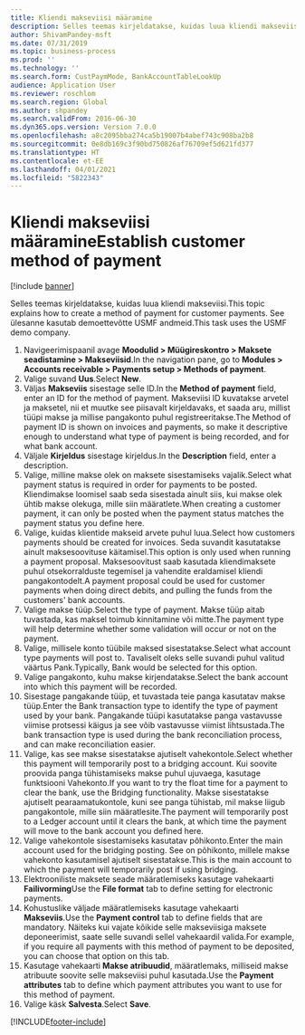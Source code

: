 ```yaml
---
title: Kliendi makseviisi määramine
description: Selles teemas kirjeldatakse, kuidas luua kliendi makseviisi.
author: ShivamPandey-msft
ms.date: 07/31/2019
ms.topic: business-process
ms.prod: ''
ms.technology: ''
ms.search.form: CustPaymMode, BankAccountTableLookUp
audience: Application User
ms.reviewer: roschlom
ms.search.region: Global
ms.author: shpandey
ms.search.validFrom: 2016-06-30
ms.dyn365.ops.version: Version 7.0.0
ms.openlocfilehash: a8c2095bba274ca5b19007b4abef743c908ba2b8
ms.sourcegitcommit: 0e8db169c3f90bd750826af76709ef5d621fd377
ms.translationtype: HT
ms.contentlocale: et-EE
ms.lasthandoff: 04/01/2021
ms.locfileid: "5822343"
---
```

# <a name="establish-customer-method-of-payment"></a><span data-ttu-id="1e35e-103">Kliendi makseviisi määramine</span><span class="sxs-lookup"><span data-stu-id="1e35e-103">Establish customer method of payment</span></span>

[!include [banner](../../includes/banner.md)]

<span data-ttu-id="1e35e-104">Selles teemas kirjeldatakse, kuidas luua kliendi makseviisi.</span><span class="sxs-lookup"><span data-stu-id="1e35e-104">This topic explains how to create a method of payment for customer payments.</span></span> <span data-ttu-id="1e35e-105">See ülesanne kasutab demoettevõtte USMF andmeid.</span><span class="sxs-lookup"><span data-stu-id="1e35e-105">This task uses the USMF demo company.</span></span>

1. <span data-ttu-id="1e35e-106">Navigeerimispaanil avage **Moodulid > Müügireskontro > Maksete seadistamine > Makseviisid**.</span><span class="sxs-lookup"><span data-stu-id="1e35e-106">In the navigation pane, go to **Modules > Accounts receivable > Payments setup > Methods of payment**.</span></span>
2. <span data-ttu-id="1e35e-107">Valige suvand **Uus**.</span><span class="sxs-lookup"><span data-stu-id="1e35e-107">Select **New**.</span></span>
3. <span data-ttu-id="1e35e-108">Väljas **Makseviis** sisestage selle ID.</span><span class="sxs-lookup"><span data-stu-id="1e35e-108">In the **Method of payment** field, enter an ID for the method of payment.</span></span> <span data-ttu-id="1e35e-109">Makseviisi ID kuvatakse arvetel ja maksetel, nii et muutke see piisavalt kirjeldavaks, et saada aru, millist tüüpi makse ja millise pangakonto puhul registreeritakse.</span><span class="sxs-lookup"><span data-stu-id="1e35e-109">The Method of payment ID is shown on invoices and payments, so make it descriptive enough to understand what type of payment is being recorded, and for what bank account.</span></span>  
4. <span data-ttu-id="1e35e-110">Väljale **Kirjeldus** sisestage kirjeldus.</span><span class="sxs-lookup"><span data-stu-id="1e35e-110">In the **Description** field, enter a description.</span></span>
5. <span data-ttu-id="1e35e-111">Valige, milline makse olek on maksete sisestamiseks vajalik.</span><span class="sxs-lookup"><span data-stu-id="1e35e-111">Select what payment status is required in order for payments to be posted.</span></span> <span data-ttu-id="1e35e-112">Kliendimakse loomisel saab seda sisestada ainult siis, kui makse olek ühtib makse olekuga, mille siin määratlete.</span><span class="sxs-lookup"><span data-stu-id="1e35e-112">When creating a customer payment, it can only be posted when the payment status matches the payment status you define here.</span></span>  
6. <span data-ttu-id="1e35e-113">Valige, kuidas klientide makseid arvete puhul luua.</span><span class="sxs-lookup"><span data-stu-id="1e35e-113">Select how customers payments should be created for invoices.</span></span> <span data-ttu-id="1e35e-114">Seda suvandit kasutatakse ainult maksesoovituse käitamisel.</span><span class="sxs-lookup"><span data-stu-id="1e35e-114">This option is only used when running a payment proposal.</span></span> <span data-ttu-id="1e35e-115">Maksesoovitust saab kasutada kliendimaksete puhul otsekorralduste tegemisel ja vahendite eraldamisel kliendi pangakontodelt.</span><span class="sxs-lookup"><span data-stu-id="1e35e-115">A payment proposal could be used for customer payments when doing direct debits, and pulling the funds from the customers' bank accounts.</span></span>  
7. <span data-ttu-id="1e35e-116">Valige makse tüüp.</span><span class="sxs-lookup"><span data-stu-id="1e35e-116">Select the type of payment.</span></span> <span data-ttu-id="1e35e-117">Makse tüüp aitab tuvastada, kas maksel toimub kinnitamine või mitte.</span><span class="sxs-lookup"><span data-stu-id="1e35e-117">The payment type will help determine whether some validation will occur or not on the payment.</span></span>  
8. <span data-ttu-id="1e35e-118">Valige, millisele konto tüübile maksed sisestatakse.</span><span class="sxs-lookup"><span data-stu-id="1e35e-118">Select what account type payments will post to.</span></span> <span data-ttu-id="1e35e-119">Tavaliselt oleks selle suvandi puhul valitud väärtus Pank.</span><span class="sxs-lookup"><span data-stu-id="1e35e-119">Typically, Bank would be selected for this option.</span></span>  
9. <span data-ttu-id="1e35e-120">Valige pangakonto, kuhu makse kirjendatakse.</span><span class="sxs-lookup"><span data-stu-id="1e35e-120">Select the bank account into which this payment will be recorded.</span></span>
10. <span data-ttu-id="1e35e-121">Sisestage pangakande tüüp, et tuvastada teie panga kasutatav makse tüüp.</span><span class="sxs-lookup"><span data-stu-id="1e35e-121">Enter the Bank transaction type to identify the type of payment used by your bank.</span></span> <span data-ttu-id="1e35e-122">Pangakande tüüpi kasutatakse panga vastavusse viimise protsessi käigus ja see võib vastavusse viimist lihtsustada.</span><span class="sxs-lookup"><span data-stu-id="1e35e-122">The bank transaction type is used during the bank reconciliation process, and can make reconciliation easier.</span></span>  
11. <span data-ttu-id="1e35e-123">Valige, kas see makse sisestatakse ajutiselt vahekontole.</span><span class="sxs-lookup"><span data-stu-id="1e35e-123">Select whether this payment will temporarily post to a bridging account.</span></span> <span data-ttu-id="1e35e-124">Kui soovite proovida panga tühistamiseks makse puhul ujuvaega, kasutage funktsiooni Vahekonto.</span><span class="sxs-lookup"><span data-stu-id="1e35e-124">If you want to try the float time for a payment to clear the bank, use the Bridging functionality.</span></span> <span data-ttu-id="1e35e-125">Makse sisestatakse ajutiselt pearaamatukontole, kuni see panga tühistab, mil makse liigub pangakontole, mille siin määratlesite.</span><span class="sxs-lookup"><span data-stu-id="1e35e-125">The payment will temporarily post to a Ledger account until it clears the bank, at which time the payment will move to the bank account you defined here.</span></span>  
12. <span data-ttu-id="1e35e-126">Valige vahekontole sisestamiseks kasutatav põhikonto.</span><span class="sxs-lookup"><span data-stu-id="1e35e-126">Enter the main account used for the bridging posting.</span></span> <span data-ttu-id="1e35e-127">See on põhikonto, millele makse vahekonto kasutamisel ajutiselt sisestatakse.</span><span class="sxs-lookup"><span data-stu-id="1e35e-127">This is the main account to which the payment will temporarily post if using bridging.</span></span>  
13. <span data-ttu-id="1e35e-128">Elektrooniliste maksete seade määratlemiseks kasutage vahekaarti **Failivorming**</span><span class="sxs-lookup"><span data-stu-id="1e35e-128">Use the **File format** tab to define setting for electronic payments.</span></span>
14. <span data-ttu-id="1e35e-129">Kohustuslike väljade määratlemiseks kasutage vahekaarti **Makseviis**.</span><span class="sxs-lookup"><span data-stu-id="1e35e-129">Use the **Payment control** tab to define fields that are mandatory.</span></span> <span data-ttu-id="1e35e-130">Näiteks kui vajate kõikide selle makseviisiga maksete deponeerimist, saate selle suvandi sellel vahekaardil valida.</span><span class="sxs-lookup"><span data-stu-id="1e35e-130">For example, if you require all payments with this method of payment to be deposited, you can choose that option on this tab.</span></span>  
15. <span data-ttu-id="1e35e-131">Kasutage vahekaarti **Makse atribuudid**, määratlemaks, milliseid makse atribuute soovite selle makseviisi puhul kasutada.</span><span class="sxs-lookup"><span data-stu-id="1e35e-131">Use the **Payment attributes** tab to define which payment attributes you want to use for this method of payment.</span></span>
16. <span data-ttu-id="1e35e-132">Valige käsk **Salvesta**.</span><span class="sxs-lookup"><span data-stu-id="1e35e-132">Select **Save**.</span></span>



[!INCLUDE[footer-include](../../../includes/footer-banner.md)]